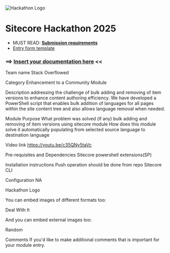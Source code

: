 ![Hackathon Logo](docs/images/hackathon.png?raw=true "Hackathon Logo")
# Sitecore Hackathon 2025

- MUST READ: **[Submission requirements](SUBMISSION_REQUIREMENTS.md)**
- [Entry form template](ENTRYFORM.md)
  
### ⟹ [Insert your documentation here](ENTRYFORM.md) <<
Team name
Stack Overflowed

Category
Enhancement to a Community Module

Description
addressing the challenge of bulk adding and removing of item versions to enhance content authoring efficiency.
We have developed a PowerShell script that enables bulk addition of languages for all pages within the site content tree and also allows language removal when needed.


Module Purpose
What problem was solved (if any)
bulk adding and removing of item versions using sitecore module
How does this module solve it
automatically populating from selected source language to destination language


Video link
https://youtu.be/c35QNy5taVc

Pre-requisites and Dependencies
Sitecore powershell extensions(SP)

Installation instructions
Push operation should be done from repo
Sitecore CLI

Configuration
NA 

Hackathon Logo

You can embed images of different formats too:

Deal With It

And you can embed external images too:

Random

Comments
If you'd like to make additional comments that is important for your module entry.
